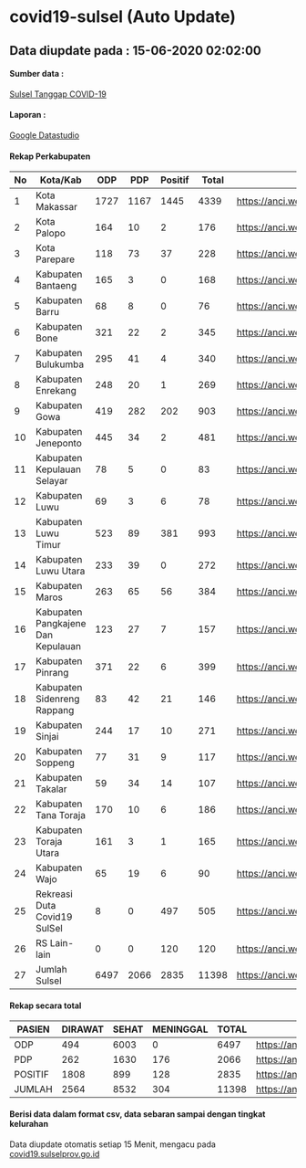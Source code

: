 
# covid19-sulsel (Auto Update)

## Data diupdate pada : 15-06-2020 02:02:00

#### Sumber data :
[Sulsel Tanggap COVID-19](https://covid19.sulselprov.go.id)

#### Laporan :
[Google Datastudio](https://datastudio.google.com/s/jythWGc1j4w)

#### Rekap Perkabupaten 
|No|Kota/Kab|ODP|PDP|Positif|Total|Link|
| --- | --- | --- | --- | --- | --- | --- |
|1|Kota Makassar|1727|1167|1445|4339|https://anci.web.id/cor/kota_makassar|
|2|Kota Palopo|164|10|2|176|https://anci.web.id/cor/kota_palopo|
|3|Kota Parepare|118|73|37|228|https://anci.web.id/cor/kota_parepare|
|4|Kabupaten Bantaeng|165|3|0|168|https://anci.web.id/cor/kabupaten_bantaeng|
|5|Kabupaten Barru|68|8|0|76|https://anci.web.id/cor/kabupaten_barru|
|6|Kabupaten Bone|321|22|2|345|https://anci.web.id/cor/kabupaten_bone|
|7|Kabupaten Bulukumba|295|41|4|340|https://anci.web.id/cor/kabupaten_bulukumba|
|8|Kabupaten Enrekang|248|20|1|269|https://anci.web.id/cor/kabupaten_enrekang|
|9|Kabupaten Gowa|419|282|202|903|https://anci.web.id/cor/kabupaten_gowa|
|10|Kabupaten Jeneponto|445|34|2|481|https://anci.web.id/cor/kabupaten_jeneponto|
|11|Kabupaten Kepulauan Selayar|78|5|0|83|https://anci.web.id/cor/kabupaten_kepulauan_selayar|
|12|Kabupaten Luwu|69|3|6|78|https://anci.web.id/cor/kabupaten_luwu|
|13|Kabupaten Luwu Timur|523|89|381|993|https://anci.web.id/cor/kabupaten_luwu_timur|
|14|Kabupaten Luwu Utara|233|39|0|272|https://anci.web.id/cor/kabupaten_luwu_utara|
|15|Kabupaten Maros|263|65|56|384|https://anci.web.id/cor/kabupaten_maros|
|16|Kabupaten Pangkajene Dan Kepulauan|123|27|7|157|https://anci.web.id/cor/kabupaten_pangkajene_dan_kepulauan|
|17|Kabupaten Pinrang|371|22|6|399|https://anci.web.id/cor/kabupaten_pinrang|
|18|Kabupaten Sidenreng Rappang|83|42|21|146|https://anci.web.id/cor/kabupaten_sidenreng_rappang|
|19|Kabupaten Sinjai|244|17|10|271|https://anci.web.id/cor/kabupaten_sinjai|
|20|Kabupaten Soppeng|77|31|9|117|https://anci.web.id/cor/kabupaten_soppeng|
|21|Kabupaten Takalar|59|34|14|107|https://anci.web.id/cor/kabupaten_takalar|
|22|Kabupaten Tana Toraja|170|10|6|186|https://anci.web.id/cor/kabupaten_tana_toraja|
|23|Kabupaten Toraja Utara|161|3|1|165|https://anci.web.id/cor/kabupaten_toraja_utara|
|24|Kabupaten Wajo|65|19|6|90|https://anci.web.id/cor/kabupaten_wajo|
|25|Rekreasi Duta Covid19 SulSel|8|0|497|505|https://anci.web.id/cor/rekreasi_duta_covid19_sulsel|
|26|RS Lain-lain|0|0|120|120|https://anci.web.id/cor/rs_lain-lain|
|27|Jumlah Sulsel|6497|2066|2835|11398|https://anci.web.id/cor/jumlah_sulsel|

#### Rekap secara total

| PASIEN | DIRAWAT | SEHAT | MENINGGAL | TOTAL | LINK |
| ---- | -------- | ---- | ---- |  ---- | ---- |
| ODP | 494 | 6003 | 0 | 6497 | https://anci.web.id/cor/odp_detail.html |
| PDP | 262 | 1630 | 176 | 2066 | https://anci.web.id/cor/pdp_detail.html |
| POSITIF | 1808 | 899 | 128 | 2835 | https://anci.web.id/cor/positif_detail.html |
| JUMLAH | 2564 | 8532 | 304 | 11398 | https://anci.web.id/cor/jumlah_sulsel/ |

 
#### Berisi data dalam format csv, data sebaran sampai dengan tingkat kelurahan

Data diupdate otomatis setiap 15 Menit, mengacu pada [covid19.sulselprov.go.id](https://covid19.sulselprov.go.id)


